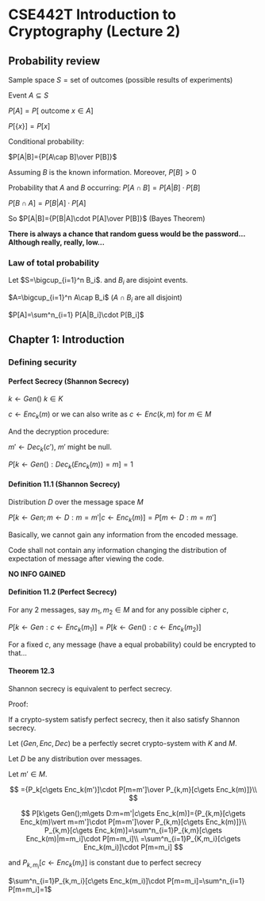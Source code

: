 # CSE442T Introduction to Cryptography (Lecture 2)

## Probability review

Sample space $S=\text{set of outcomes (possible results of experiments)}$

Event $A\subseteq S$

$P[A]=P[$ outcome $x\in A]$

$P[\{x\}]=P[x]$

Conditional probability:

$P[A|B]={P[A\cap B]\over P[B]}$

Assuming $B$ is the known information. Moreover, $P[B]>0$

Probability that $A$ and $B$ occurring: $P[A\cap B]=P[A|B]\cdot P[B]$

$P[B\cap A]=P[B|A]\cdot P[A]$

So  $P[A|B]={P[B|A]\cdot P[A]\over P[B]}$ (Bayes Theorem)

**There is always a chance that random guess would be the password... Although really, really, low...**

### Law of total probability

Let $S=\bigcup_{i=1}^n B_i$. and $B_i$ are disjoint events.

$A=\bigcup_{i=1}^n A\cap B_i$ ($A\cap B_i$ are all disjoint)

$P[A]=\sum^n_{i=1} P[A|B_i]\cdot P[B_i]$

## Chapter 1: Introduction

### Defining security

#### Perfect Secrecy (Shannon Secrecy)

$k\gets Gen()$ $k\in K$

$c\gets Enc_k(m)$ or we can also write as $c\gets Enc(k,m)$ for $m\in M$

And the decryption procedure:

$m'\gets Dec_k(c')$, $m'$ might be null.

$P[k\gets Gen(): Dec_k(Enc_k(m))=m]=1$

#### Definition 11.1 (Shannon Secrecy)

Distribution $D$ over the message space $M$

$P[k\gets Gen;m\gets D: m=m'|c\gets Enc_k(m)]=P[m\gets D: m=m']$

Basically, we cannot gain any information from the encoded message.

Code shall not contain any information changing the distribution of expectation of message after viewing the code.

**NO INFO GAINED**

#### Definition 11.2 (Perfect Secrecy)

For any 2 messages, say $m_1,m_2\in M$ and for any possible cipher $c$,

$P[k\gets Gen:c\gets Enc_k(m_1)]=P[k\gets Gen():c\gets Enc_k(m_2)]$

For a fixed $c$, any message (have a equal probability) could be encrypted to that...

#### Theorem 12.3

Shannon secrecy is equivalent to perfect secrecy.

Proof:

If a crypto-system satisfy perfect secrecy, then it also satisfy Shannon secrecy.

Let $(Gen,Enc,Dec)$ be a perfectly secret crypto-system with $K$ and $M$.

Let $D$ be any distribution over messages.

Let $m'\in M$.

$$
={P_k[c\gets Enc_k(m')]\cdot P[m=m']\over P_{k,m}[c\gets Enc_k(m)]}\\
$$

$$
P[k\gets Gen();m\gets D:m=m'|c\gets Enc_k(m)]={P_{k,m}[c\gets Enc_k(m)\vert m=m']\cdot P[m=m']\over P_{k,m}[c\gets Enc_k(m)]}\\
P_{k,m}[c\gets Enc_k(m)]=\sum^n_{i=1}P_{k,m}[c\gets Enc_k(m)|m=m_i]\cdot P[m=m_i]\\
=\sum^n_{i=1}P_{K,m_i}[c\gets Enc_k(m_i)]\cdot P[m=m_i]
$$

and $P_{k,m_i}[c\gets Enc_k(m_i)]$ is constant due to perfect secrecy

$\sum^n_{i=1}P_{k,m_i}[c\gets Enc_k(m_i)]\cdot P[m=m_i]=\sum^n_{i=1} P[m=m_i]=1$